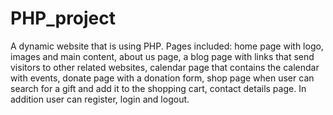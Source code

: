 # PHP_project
A dynamic website  that is using PHP. Pages included: home page with logo, images and main content, about us page, a blog page with links that send visitors to other related websites, calendar page that contains the calendar with events,  donate page with a donation form, shop page when user can search for a gift and add it to the shopping cart, contact details page. In addition user can register, login and logout.
